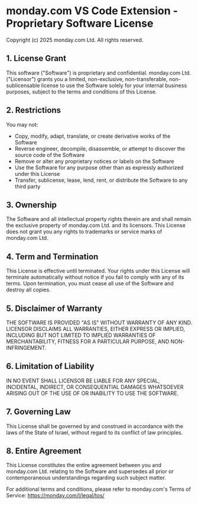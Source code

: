 # monday.com VS Code Extension - Proprietary Software License

Copyright (c) 2025 monday.com Ltd. All rights reserved.

## 1. License Grant

This software ("Software") is proprietary and confidential. monday.com Ltd. ("Licensor") grants you a limited, non-exclusive, non-transferable, non-sublicensable license to use the Software solely for your internal business purposes, subject to the terms and conditions of this License.

## 2. Restrictions

You may not:

- Copy, modify, adapt, translate, or create derivative works of the Software
- Reverse engineer, decompile, disassemble, or attempt to discover the source code of the Software
- Remove or alter any proprietary notices or labels on the Software
- Use the Software for any purpose other than as expressly authorized under this License
- Transfer, sublicense, lease, lend, rent, or distribute the Software to any third party

## 3. Ownership

The Software and all intellectual property rights therein are and shall remain the exclusive property of monday.com Ltd. and its licensors. This License does not grant you any rights to trademarks or service marks of monday.com Ltd.

## 4. Term and Termination

This License is effective until terminated. Your rights under this License will terminate automatically without notice if you fail to comply with any of its terms. Upon termination, you must cease all use of the Software and destroy all copies.

## 5. Disclaimer of Warranty

THE SOFTWARE IS PROVIDED "AS IS" WITHOUT WARRANTY OF ANY KIND. LICENSOR DISCLAIMS ALL WARRANTIES, EITHER EXPRESS OR IMPLIED, INCLUDING BUT NOT LIMITED TO IMPLIED WARRANTIES OF MERCHANTABILITY, FITNESS FOR A PARTICULAR PURPOSE, AND NON-INFRINGEMENT.

## 6. Limitation of Liability

IN NO EVENT SHALL LICENSOR BE LIABLE FOR ANY SPECIAL, INCIDENTAL, INDIRECT, OR CONSEQUENTIAL DAMAGES WHATSOEVER ARISING OUT OF THE USE OF OR INABILITY TO USE THE SOFTWARE.

## 7. Governing Law

This License shall be governed by and construed in accordance with the laws of the State of Israel, without regard to its conflict of law principles.

## 8. Entire Agreement

This License constitutes the entire agreement between you and monday.com Ltd. relating to the Software and supersedes all prior or contemporaneous understandings regarding such subject matter.

For additional terms and conditions, please refer to monday.com's Terms of Service: https://monday.com/l/legal/tos/
